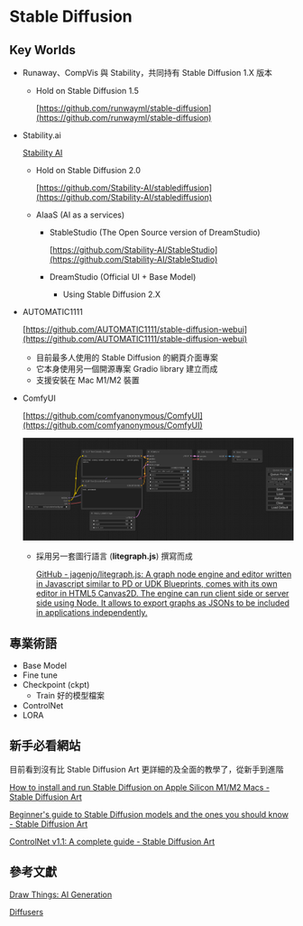# Stable Diffusion

## Key Worlds

- Runaway、CompVis 與 Stability，共同持有 Stable Diffusion 1.X 版本
    - Hold on Stable Diffusion 1.5
        
        [https://github.com/runwayml/stable-diffusion](https://github.com/runwayml/stable-diffusion)
        
- Stability.ai
    
    [Stability AI](https://stability.ai/)
    
    - Hold on Stable Diffusion 2.0
        
        [https://github.com/Stability-AI/stablediffusion](https://github.com/Stability-AI/stablediffusion)
        
    - AIaaS (AI as a services)
        - StableStudio (The Open Source version of DreamStudio)
            
            [https://github.com/Stability-AI/StableStudio](https://github.com/Stability-AI/StableStudio)
            
        - DreamStudio (Official UI + Base Model)
            - Using  Stable Diffusion 2.X
- AUTOMATIC1111
    
    [https://github.com/AUTOMATIC1111/stable-diffusion-webui](https://github.com/AUTOMATIC1111/stable-diffusion-webui)
    
    - 目前最多人使用的 Stable Diffusion 的網頁介面專案
    - 它本身使用另一個開源專案 Gradio library 建立而成
    - 支援安裝在 Mac M1/M2 裝置
- ComfyUI
    
    [https://github.com/comfyanonymous/ComfyUI](https://github.com/comfyanonymous/ComfyUI)
    
    ![Untitled](Stable%20Diffusion%20952be7e2784b491d9021f180d653d528/Untitled.png)
    
    - 採用另一套圖行語言 (**litegraph.js**) 撰寫而成
        
        [GitHub - jagenjo/litegraph.js: A graph node engine and editor written in Javascript similar to PD or UDK Blueprints, comes with its own editor in HTML5 Canvas2D. The engine can run client side or server side using Node. It allows to export graphs as JSONs to be included in applications independently.](https://github.com/jagenjo/litegraph.js/tree/master)
        

## 專業術語

- Base Model
- Fine tune
- Checkpoint (ckpt)
    - Train 好的模型檔案
- ControlNet
- LORA

## 新手必看網站

目前看到沒有比 Stable Diffusion Art 更詳細的及全面的教學了，從新手到進階

[How to install and run Stable Diffusion on Apple Silicon M1/M2 Macs - Stable Diffusion Art](https://stable-diffusion-art.com/install-mac/#Draw_Things_App)

[Beginner's guide to Stable Diffusion models and the ones you should know - Stable Diffusion Art](https://stable-diffusion-art.com/models/#Fine-tuned_models)

[ControlNet v1.1: A complete guide - Stable Diffusion Art](https://stable-diffusion-art.com/controlnet/#What_is_ControlNet)

## 參考文獻

[‎Draw Things: AI Generation](https://apps.apple.com/us/app/draw-things-ai-generation/id6444050820)

[‎Diffusers](https://apps.apple.com/app/diffusers/id1666309574)